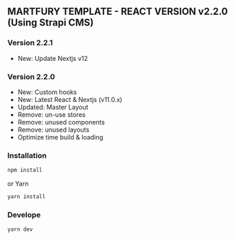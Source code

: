## MARTFURY TEMPLATE - REACT VERSION v2.2.0 (Using Strapi CMS)

### Version 2.2.1

* New: Update Nextjs v12

### Version 2.2.0

* New: Custom hooks
* New: Latest React & Nextjs (v11.0.x)
* Updated: Master Layout
* Remove: un-use stores
* Remove: unused components
* Remove: unused layouts
* Optimize time build & loading


### Installation

```bash
npm install
```

or Yarn

```bash
yarn install 
```

### Develope

```bash
yarn dev 
```
